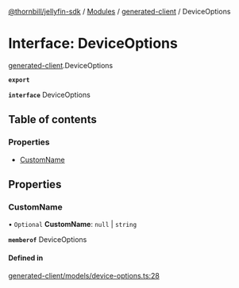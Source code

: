 [@thornbill/jellyfin-sdk](../README.md) / [Modules](../modules.md) / [generated-client](../modules/generated_client.md) / DeviceOptions

# Interface: DeviceOptions

[generated-client](../modules/generated_client.md).DeviceOptions

**`export`**

**`interface`** DeviceOptions

## Table of contents

### Properties

- [CustomName](generated_client.DeviceOptions.md#customname)

## Properties

### CustomName

• `Optional` **CustomName**: ``null`` \| `string`

**`memberof`** DeviceOptions

#### Defined in

[generated-client/models/device-options.ts:28](https://github.com/thornbill/jellyfin-sdk-typescript/blob/c65c42e/src/generated-client/models/device-options.ts#L28)
